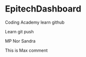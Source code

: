# EpitechDashboard

Coding Academy learn github

Learn git push

MP
Nor
Sandra

This is Max comment

